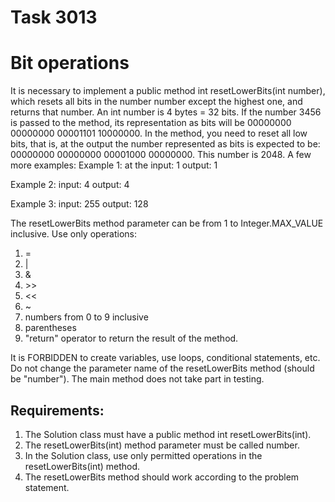 # Task 3013
# Bit operations

It is necessary to implement a public method int resetLowerBits(int number), which resets all bits in the number
number except the highest one, and returns that number.
An int number is 4 bytes = 32 bits. If the number 3456 is passed to the method, its representation as bits
will be 00000000 00000000 00001101 10000000. In the method, you need to reset all low bits, that is, at the output
the number represented as bits is expected to be: 00000000 00000000 00001000 00000000.
This number is 2048.
A few more examples:
Example 1:
at the input: 1
output: 1

Example 2:
input: 4
output: 4

Example 3:
input: 255
output: 128

The resetLowerBits method parameter can be from 1 to Integer.MAX_VALUE inclusive.
Use only operations:
1) =
2) |
3) &amp;
4) &gt;&gt;
5) &lt;&lt;
6) ~
7) numbers from 0 to 9 inclusive
8) parentheses
9) "return" operator to return the result of the method.

It is FORBIDDEN to create variables, use loops, conditional statements, etc.
Do not change the parameter name of the resetLowerBits method (should be &quot;number&quot;).
The main method does not take part in testing.


## Requirements:
1. The Solution class must have a public method int resetLowerBits(int).
2. The resetLowerBits(int) method parameter must be called number.
3. In the Solution class, use only permitted operations in the resetLowerBits(int) method.
4. The resetLowerBits method should work according to the problem statement.